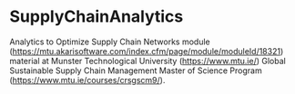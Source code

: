 # SupplyChainAnalytics
Analytics to Optimize Supply Chain Networks module (https://mtu.akarisoftware.com/index.cfm/page/module/moduleId/18321) 
 material at Munster Technological University (https://www.mtu.ie/) Global Sustainable Supply Chain Management Master of Science Program (https://www.mtu.ie/courses/crsgscm9/). 
